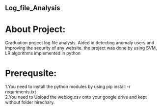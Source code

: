 ## Log_file_Analysis
# About Project:
Graduation project log file analysis. Aided in detecting anomaly users and improving the security of any website. the project was done by using SVM, LR algorithms implemented in python
 
# Prerequsite: 
1.You need to install the python modules by using pip install -r requriments.txt                                                                                                                                   
2.You need to Upload the weblog.csv onto your google drive and kept without folder hirechary. 
